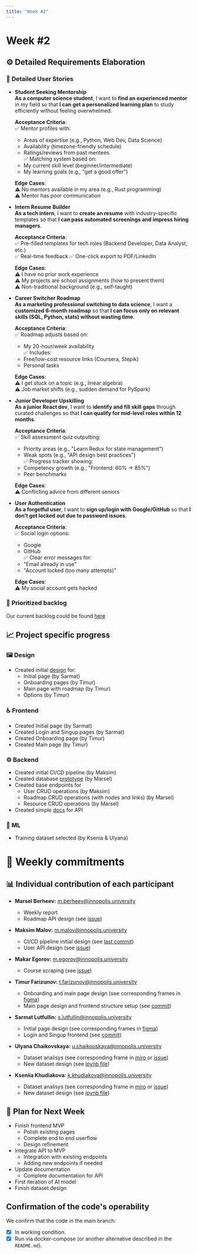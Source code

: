 ```yaml
---
title: "Week #2"
---
```


# **Week #2**

## ⚙️ **Detailed Requirements Elaboration**

### 👤 **Detailed User Stories**
* **Student Seeking Mentorship**  
  **As a computer science student**, I want to **find an experienced mentor** in my field so that **I can get a personalized learning plan** to study efficiently without feeling overwhelmed.  
  
  **Acceptance Criteria**:  
  ✅ Mentor profiles with:  
     - Areas of expertise (e.g., Python, Web Dev, Data Science)  
     - Availability (timezone-friendly schedule)  
     - Ratings/reviews from past mentees  
  ✅ Matching system based on:  
     - My current skill level (beginner/intermediate)  
     - My learning goals (e.g., "get a good offer")   
  
  **Edge Cases**:  
  ⚠️ No mentors available in my area (e.g., Rust programming)  
  ⚠️ Mentor has poor communication 

* **Intern Resume Builder**  
  **As a tech intern**, I want to **create an resume** with industry-specific templates so that **I can pass automated screenings and impress hiring managers**.  
  
  **Acceptance Criteria**:  
  ✅ Pre-filled templates for tech roles (Backend Developer, Data Analyst, etc.)  
  ✅ Real-time feedback
  ✅ One-click export to PDF/LinkedIn  
  
  **Edge Cases**:  
  ⚠️ I have no prior work experience  
  ⚠️ My projects are school assignments (how to present them)  
  ⚠️ Non-traditional background (e.g., self-taught)  

* **Career Switcher Roadmap**  
  **As a marketing professional switching to data science**, I want a **customized 6-month roadmap** so that **I can focus only on relevant skills (SQL, Python, stats) without wasting time**.  
  
  **Acceptance Criteria**:  
  ✅ Roadmap adjusts based on:  
     - My 20-hour/week availability   
  ✅ Includes:  
     - Free/low-cost resource links (Coursera, Stepik)   
     - Personal tasks  
  
  **Edge Cases**:  
  ⚠️ I get stuck on a topic (e.g., linear algebra)  
  ⚠️ Job market shifts (e.g., sudden demand for PySpark)  

* **Junior Developer Upskilling**  
  **As a junior React dev**, I want to **identify and fill skill gaps** through curated challenges so that **I can qualify for mid-level roles within 12 months**.  
  
  **Acceptance Criteria**:  
  ✅ Skill assessment quiz outputting:  
     - Priority areas (e.g., "Learn Redux for state management")  
     - Weak spots (e.g., "API design best practices")  
  ✅ Progress tracker showing:  
     - Competency growth (e.g., "Frontend: 60% → 85%")  
     - Peer benchmarks  
  
  **Edge Cases**:  
  ⚠️ Conflicting advice from different seniors  

* **User Authentication**  
  **As a forgetful user**, I want to **sign up/login with Google/GitHub** so that **I don’t get locked out due to password issues**.  
  
  **Acceptance Criteria**:  
  ✅ Social login options:  
     - Google  
     - GitHub  
  ✅ Clear error messages for:  
     - "Email already in use"  
     - "Account locked (too many attempts)"  
  
  **Edge Cases**:  
  ⚠️ My social account gets hacked  

### 🐗 **Prioritized backlog**

Our current backlog could be found [here](https://github.com/orgs/IU-Capstone-Project-2025/projects/11) 

## 📈 **Project specific progress**

### 🖼️ **Design**

* Created initial [design](https://www.figma.com/design/Ew8Vmgzn739HYN2aAaVb1s/Untitled?node-id=0-1&t=eC6UcHbY32eWsSUx-1) for:
  * Initial page (by Sarmat)
  * Onboarding pages (by Timur)
  * Main page with roadmap (by Timur)
  * Options (by Timur)

### ♿ **Frontend**

* Created Initial page (by Sarmat)
* Created Login and Singup pages (by Sarmat)
* Created Onboarding page (by Timur)
* Created Main page (by Timur)

### ⚙️ **Backend**

* Created initial CI/CD pipeline (by Maksim)
* Created database [prototype](https://github.com/IU-Capstone-Project-2025/KIZAK/blob/main/db/init.sql) (by Marsel)
* Created base endpoints for
  * User CRUD operations (by Maksim)
  * Roadmap CRUD operations (with nodes and links) (by Marsel)
  * Resource CRUD operations (by Marsel)
* Created simple [docs](https://github.com/IU-Capstone-Project-2025/KIZAK/tree/Feature-integrate-db-to-user/docs) for API

### 🤖 **ML**

* Training dataset selected (by Ksenia & Ulyana)

# 📝 **Weekly commitments**

## 📊 **Individual contribution of each participant**

* **Marsel Berheev:** m.berheev@innopolis.university
  * Weekly report
  * Roadmap API design (see [issue](https://github.com/IU-Capstone-Project-2025/KIZAK/issues/27))

* **Maksim Malov:** m.malov@innopolis.university
  * CI/CD pipeline initial design (see [last commit](https://github.com/IU-Capstone-Project-2025/KIZAK/commit/b93edec84420d2d8c040653d511f5ae2e2f62dbd))
  * User API design (see [issue](https://github.com/IU-Capstone-Project-2025/KIZAK/issues/18))

* **Makar Egorov:** m.egorov@innopolis.university
  * Course scraping (see [issue](https://github.com/IU-Capstone-Project-2025/KIZAK/issues/15))

* **Timur Farizunov:** t.farizunov@innopolis.university
  * Onboarding and main page design (see corresponding frames in [figma](https://www.figma.com/design/Ew8Vmgzn739HYN2aAaVb1s/Untitled?node-id=0-1&t=eC6UcHbY32eWsSUx-1))
  * Main page design and frontend structure setup (see [commit](https://github.com/IU-Capstone-Project-2025/KIZAK/commit/1cf59a878d99964351fa6d0eefe34f39f559f5c7))

* **Sarmat Lutfullin:** s.lutfullin@innopolis.university
  * Initial page design (see corresponding frames in [figma](https://www.figma.com/design/Ew8Vmgzn739HYN2aAaVb1s/Untitled?node-id=0-1&t=eC6UcHbY32eWsSUx-1))
  * Login and Singup frontend (see [commit](https://github.com/IU-Capstone-Project-2025/KIZAK/commit/5fedd0bdef21244b3a52e645818afd19f076e1e0))
 
* **Ulyana Chaikovskaya:** u.chaikouskaya@innopolis.university
  * Dataset analisys (see corresponding frame in [miro](https://miro.com/app/board/uXjVIrMw-Nw=/?share_link_id=30918973188) or [issue](https://github.com/IU-Capstone-Project-2025/KIZAK/issues/13))
  * New dataset design (see [ipynb file](https://github.com/IU-Capstone-Project-2025/KIZAK/blob/feature-job_skill_mapping/ml/jv_mapping.ipynb))

* **Kseniia Khudiakova:** k.khudiakova@innopolis.university
  * Dataset analisys (see corresponding frame in [miro](https://miro.com/app/board/uXjVIrMw-Nw=/?share_link_id=30918973188) or [issue](https://github.com/IU-Capstone-Project-2025/KIZAK/issues/13))
  * New dataset design (see [ipynb file](https://github.com/IU-Capstone-Project-2025/KIZAK/blob/feature-job_skill_mapping/ml/jv_mapping.ipynb))

## 🎯 **Plan for Next Week**

* Finish frontend MVP
  * Polish existing pages
  * Complete end to end userflow
  * Design refinement
* Integrate API to MVP
  * Integration with existing endpoints
  * Adding new endpoints if needed
* Update documentation
  * Complete documentation for API
* First iteration of AI model
* Finish dataset design

## **Confirmation of the code's operability**

We confirm that the code in the main branch:
- [x] In working condition.
- [x] Run via docker-compose (or another alternative described in the `README.md`).
